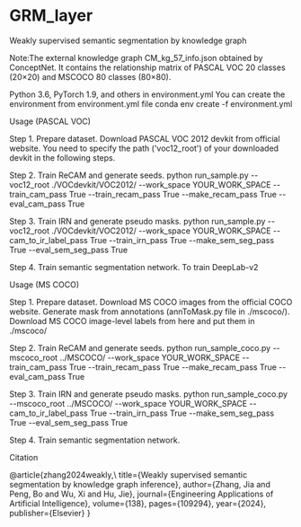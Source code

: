 # GRM_layer
Weakly supervised semantic segmentation by knowledge graph

Note:The external knowledge graph CM_kg_57_info.json obtained by ConceptNet. It contains the relationship matrix of PASCAL VOC 20 classes (20×20) and MSCOCO 80 classes (80×80).


Python 3.6, PyTorch 1.9, and others in environment.yml
You can create the environment from environment.yml file
conda env create -f environment.yml

Usage (PASCAL VOC)

Step 1. Prepare dataset.
  Download PASCAL VOC 2012 devkit from official website.
  You need to specify the path ('voc12_root') of your downloaded devkit in the following steps.

Step 2. Train ReCAM and generate seeds.
  python run_sample.py --voc12_root ./VOCdevkit/VOC2012/ --work_space YOUR_WORK_SPACE --train_cam_pass True --train_recam_pass True --make_recam_pass True --eval_cam_pass True 

Step 3. Train IRN and generate pseudo masks.
  python run_sample.py --voc12_root ./VOCdevkit/VOC2012/ --work_space YOUR_WORK_SPACE --cam_to_ir_label_pass True --train_irn_pass True --make_sem_seg_pass True --eval_sem_seg_pass True 

Step 4. Train semantic segmentation network.
  To train DeepLab-v2

Usage (MS COCO)

Step 1. Prepare dataset.
  Download MS COCO images from the official COCO website.
  Generate mask from annotations (annToMask.py file in ./mscoco/).
  Download MS COCO image-level labels from here and put them in ./mscoco/

Step 2. Train ReCAM and generate seeds.
  python run_sample_coco.py --mscoco_root ../MSCOCO/ --work_space YOUR_WORK_SPACE --train_cam_pass True --train_recam_pass True --make_recam_pass True --eval_cam_pass True

Step 3. Train IRN and generate pseudo masks.
  python run_sample_coco.py --mscoco_root ../MSCOCO/ --work_space YOUR_WORK_SPACE --cam_to_ir_label_pass True --train_irn_pass True --make_sem_seg_pass True --eval_sem_seg_pass True 

Step 4. Train semantic segmentation network.

Citation

@article{zhang2024weakly,\\
  title={Weakly supervised semantic segmentation by knowledge graph inference},
  author={Zhang, Jia and Peng, Bo and Wu, Xi and Hu, Jie},
  journal={Engineering Applications of Artificial Intelligence},
  volume={138},
  pages={109294},
  year={2024},
  publisher={Elsevier}
}
